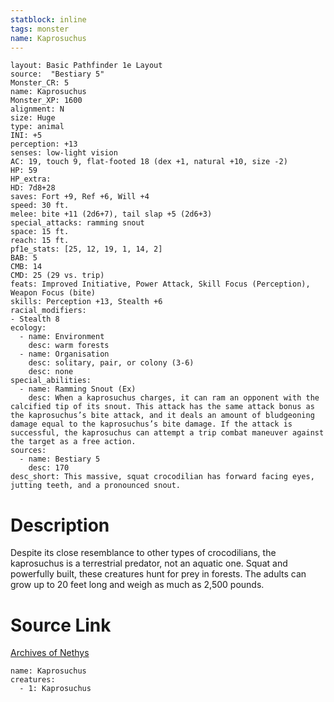 ```yaml
---
statblock: inline
tags: monster
name: Kaprosuchus
---
```

```statblock
layout: Basic Pathfinder 1e Layout
source:  "Bestiary 5"
Monster_CR: 5
name: Kaprosuchus
Monster_XP: 1600
alignment: N
size: Huge
type: animal
INI: +5
perception: +13
senses: low-light vision
AC: 19, touch 9, flat-footed 18 (dex +1, natural +10, size -2)
HP: 59
HP_extra: 
HD: 7d8+28
saves: Fort +9, Ref +6, Will +4
speed: 30 ft.
melee: bite +11 (2d6+7), tail slap +5 (2d6+3)
special_attacks: ramming snout
space: 15 ft.
reach: 15 ft.
pf1e_stats: [25, 12, 19, 1, 14, 2]
BAB: 5
CMB: 14
CMD: 25 (29 vs. trip)
feats: Improved Initiative, Power Attack, Skill Focus (Perception), Weapon Focus (bite)
skills: Perception +13, Stealth +6
racial_modifiers:
- Stealth 8
ecology:
  - name: Environment
    desc: warm forests
  - name: Organisation
    desc: solitary, pair, or colony (3-6)
    desc: none
special_abilities:
  - name: Ramming Snout (Ex)
    desc: When a kaprosuchus charges, it can ram an opponent with the calcified tip of its snout. This attack has the same attack bonus as the kaprosuchus’s bite attack, and it deals an amount of bludgeoning damage equal to the kaprosuchus’s bite damage. If the attack is successful, the kaprosuchus can attempt a trip combat maneuver against the target as a free action.
sources:
  - name: Bestiary 5
    desc: 170
desc_short: This massive, squat crocodilian has forward facing eyes, jutting teeth, and a pronounced snout.
```
# Description
Despite its close resemblance to other types of crocodilians, the kaprosuchus is a terrestrial predator, not an aquatic one. Squat and powerfully built, these creatures hunt for prey in forests. The adults can grow up to 20 feet long and weigh as much as 2,500 pounds.
# Source Link
[Archives of Nethys](https://aonprd.com/MonsterDisplay.aspx?ItemName=Kaprosuchus)
```encounter-table
name: Kaprosuchus
creatures:
  - 1: Kaprosuchus
```

